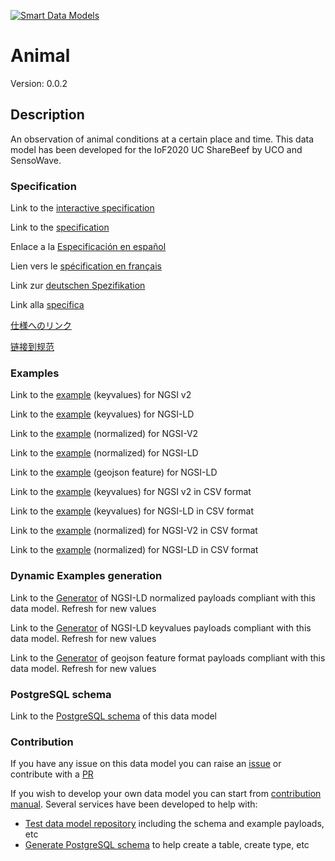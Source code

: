 [![Smart Data Models](https://smartdatamodels.org/wp-content/uploads/2022/01/SmartDataModels_logo.png "Logo")](https://smartdatamodels.org)
# Animal
Version: 0.0.2

## Description 

An observation of animal conditions at a certain place and time. This data model has been developed for the IoF2020 UC ShareBeef by UCO and SensoWave.
### Specification

Link to the [interactive specification](https://swagger.lab.fiware.org/?url=https://smart-data-models.github.io/dataModel.Agrifood/Animal/swagger.yaml)

Link to the [specification](https://github.com/smart-data-models/dataModel.Agrifood/blob/master/Animal/doc/spec.md)

Enlace a la [Especificación en español](https://github.com/smart-data-models/dataModel.Agrifood/blob/master/Animal/doc/spec_ES.md)

Lien vers le [spécification en français](https://github.com/smart-data-models/dataModel.Agrifood/blob/master/Animal/doc/spec_FR.md)

Link zur [deutschen Spezifikation](https://github.com/smart-data-models/dataModel.Agrifood/blob/master/Animal/doc/spec_DE.md)

Link alla [specifica](https://github.com/smart-data-models/dataModel.Agrifood/blob/master/Animal/doc/spec_IT.md)

[仕様へのリンク](https://github.com/smart-data-models/dataModel.Agrifood/blob/master/Animal/doc/spec_JA.md)

[链接到规范](https://github.com/smart-data-models/dataModel.Agrifood/blob/master/Animal/doc/spec_ZH.md)
### Examples

Link to the [example](https://smart-data-models.github.io/dataModel.Agrifood/Animal/examples/example.json) (keyvalues) for NGSI v2

Link to the [example](https://smart-data-models.github.io/dataModel.Agrifood/Animal/examples/example.jsonld) (keyvalues) for NGSI-LD

Link to the [example](https://smart-data-models.github.io/dataModel.Agrifood/Animal/examples/example-normalized.json) (normalized) for NGSI-V2

Link to the [example](https://smart-data-models.github.io/dataModel.Agrifood/Animal/examples/example-normalized.jsonld) (normalized) for NGSI-LD

Link to the [example](https://smart-data-models.github.io/dataModel.Agrifood/Animal/examples/example-geojsonfeature.json) (geojson feature) for NGSI-LD

Link to the [example](https://github.com/smart-data-models/dataModel.Agrifood/blob/master/Animal/examples/example.json.csv) (keyvalues) for NGSI v2 in CSV format

Link to the [example](https://github.com/smart-data-models/dataModel.Agrifood/blob/master/Animal/examples/example.jsonld.csv) (keyvalues) for NGSI-LD in CSV format

Link to the [example](https://github.com/smart-data-models/dataModel.Agrifood/blob/master/Animal/examples/example-normalized.json.csv) (normalized) for NGSI-V2 in CSV format

Link to the [example](https://github.com/smart-data-models/dataModel.Agrifood/blob/master/Animal/examples/example-normalized.jsonld.csv) (normalized) for NGSI-LD in CSV format
### Dynamic Examples generation

Link to the [Generator](https://smartdatamodels.org/extra/ngsi-ld_generator.php?schemaUrl=https://raw.githubusercontent.com/smart-data-models/dataModel.Agrifood/master/Animal/schema.json&email=info@smartdatamodels.org) of NGSI-LD normalized payloads compliant with this data model. Refresh for new values

Link to the [Generator](https://smartdatamodels.org/extra/ngsi-ld_generator_keyvalues.php?schemaUrl=https://raw.githubusercontent.com/smart-data-models/dataModel.Agrifood/master/Animal/schema.json&email=info@smartdatamodels.org) of NGSI-LD keyvalues payloads compliant with this data model. Refresh for new values

Link to the [Generator](https://smartdatamodels.org/extra/geojson_features_generator.php?schemaUrl=https://raw.githubusercontent.com/smart-data-models/dataModel.Agrifood/master/Animal/schema.json&email=info@smartdatamodels.org) of geojson feature format payloads compliant with this data model. Refresh for new values
### PostgreSQL schema

Link to the [PostgreSQL schema](https://github.com/smart-data-models/dataModel.Agrifood/blob/master/Animal/schema.sql) of this data model
### Contribution

 If you have any issue on this data model you can raise an [issue](https://github.com/smart-data-models/dataModel.Agrifood/issues)  or contribute with a [PR](https://github.com/smart-data-models/dataModel.Agrifood/pulls)

 If you wish to develop your own data model you can start from [contribution manual](https://bit.ly/contribution_manual). Several services have been developed to help with: 
 - [Test data model repository](https://smartdatamodels.org/index.php/data-models-contribution-api/) including the schema and example payloads, etc
 - [Generate PostgreSQL schema](https://smartdatamodels.org/index.php/sql-service/) to help create a table, create type, etc